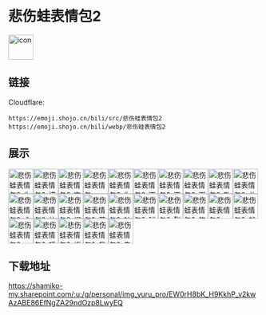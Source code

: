 # 悲伤蛙表情包2
<img src="https://emoji.shojo.cn/bili/src/悲伤蛙表情包2/icon.png" width="50" height="50" alt="icon">

## 链接
Cloudflare:
```
https://emoji.shojo.cn/bili/src/悲伤蛙表情包2
https://emoji.shojo.cn/bili/webp/悲伤蛙表情包2
```
## 展示
<img src="https://emoji.shojo.cn/bili/src/悲伤蛙表情包2/悲伤蛙表情包2-你不对劲.png" width="50" height="50" alt="悲伤蛙表情包2-你不对劲"><img src="https://emoji.shojo.cn/bili/src/悲伤蛙表情包2/悲伤蛙表情包2-摸鱼.png" width="50" height="50" alt="悲伤蛙表情包2-摸鱼"><img src="https://emoji.shojo.cn/bili/src/悲伤蛙表情包2/悲伤蛙表情包2-夺笋啊.png" width="50" height="50" alt="悲伤蛙表情包2-夺笋啊"><img src="https://emoji.shojo.cn/bili/src/悲伤蛙表情包2/悲伤蛙表情包2-？？？.png" width="50" height="50" alt="悲伤蛙表情包2-？？？"><img src="https://emoji.shojo.cn/bili/src/悲伤蛙表情包2/悲伤蛙表情包2-你挺会啊.png" width="50" height="50" alt="悲伤蛙表情包2-你挺会啊"><img src="https://emoji.shojo.cn/bili/src/悲伤蛙表情包2/悲伤蛙表情包2-不值钱.png" width="50" height="50" alt="悲伤蛙表情包2-不值钱"><img src="https://emoji.shojo.cn/bili/src/悲伤蛙表情包2/悲伤蛙表情包2-不会吧.png" width="50" height="50" alt="悲伤蛙表情包2-不会吧"><img src="https://emoji.shojo.cn/bili/src/悲伤蛙表情包2/悲伤蛙表情包2-下班.png" width="50" height="50" alt="悲伤蛙表情包2-下班"><img src="https://emoji.shojo.cn/bili/src/悲伤蛙表情包2/悲伤蛙表情包2-敬礼.png" width="50" height="50" alt="悲伤蛙表情包2-敬礼"><img src="https://emoji.shojo.cn/bili/src/悲伤蛙表情包2/悲伤蛙表情包2-关机.png" width="50" height="50" alt="悲伤蛙表情包2-关机"><img src="https://emoji.shojo.cn/bili/src/悲伤蛙表情包2/悲伤蛙表情包2-心平气和.png" width="50" height="50" alt="悲伤蛙表情包2-心平气和"><img src="https://emoji.shojo.cn/bili/src/悲伤蛙表情包2/悲伤蛙表情包2-快逃.png" width="50" height="50" alt="悲伤蛙表情包2-快逃"><img src="https://emoji.shojo.cn/bili/src/悲伤蛙表情包2/悲伤蛙表情包2-握草.png" width="50" height="50" alt="悲伤蛙表情包2-握草"><img src="https://emoji.shojo.cn/bili/src/悲伤蛙表情包2/悲伤蛙表情包2-蒜了.png" width="50" height="50" alt="悲伤蛙表情包2-蒜了"><img src="https://emoji.shojo.cn/bili/src/悲伤蛙表情包2/悲伤蛙表情包2-针棒啊.png" width="50" height="50" alt="悲伤蛙表情包2-针棒啊"><img src="https://emoji.shojo.cn/bili/src/悲伤蛙表情包2/悲伤蛙表情包2-球球了.png" width="50" height="50" alt="悲伤蛙表情包2-球球了"><img src="https://emoji.shojo.cn/bili/src/悲伤蛙表情包2/悲伤蛙表情包2-裂开.png" width="50" height="50" alt="悲伤蛙表情包2-裂开"><img src="https://emoji.shojo.cn/bili/src/悲伤蛙表情包2/悲伤蛙表情包2-笑YUE了.png" width="50" height="50" alt="悲伤蛙表情包2-笑YUE了"><img src="https://emoji.shojo.cn/bili/src/悲伤蛙表情包2/悲伤蛙表情包2-RUA他.png" width="50" height="50" alt="悲伤蛙表情包2-RUA他"><img src="https://emoji.shojo.cn/bili/src/悲伤蛙表情包2/悲伤蛙表情包2-就这.png" width="50" height="50" alt="悲伤蛙表情包2-就这"><img src="https://emoji.shojo.cn/bili/src/悲伤蛙表情包2/悲伤蛙表情包2-YYDS.png" width="50" height="50" alt="悲伤蛙表情包2-YYDS"><img src="https://emoji.shojo.cn/bili/src/悲伤蛙表情包2/悲伤蛙表情包2-嘻嘻嘻.png" width="50" height="50" alt="悲伤蛙表情包2-嘻嘻嘻"><img src="https://emoji.shojo.cn/bili/src/悲伤蛙表情包2/悲伤蛙表情包2-拒绝内卷.png" width="50" height="50" alt="悲伤蛙表情包2-拒绝内卷"><img src="https://emoji.shojo.cn/bili/src/悲伤蛙表情包2/悲伤蛙表情包2-我爱工作.png" width="50" height="50" alt="悲伤蛙表情包2-我爱工作"><img src="https://emoji.shojo.cn/bili/src/悲伤蛙表情包2/悲伤蛙表情包2-告辞.png" width="50" height="50" alt="悲伤蛙表情包2-告辞">

## 下载地址

https://shamiko-my.sharepoint.com/:u:/g/personal/img_yuru_pro/EW0rH8bK_H9KkhP_v2kwAzABE86EfNgZA29ndOzp8LwyEQ